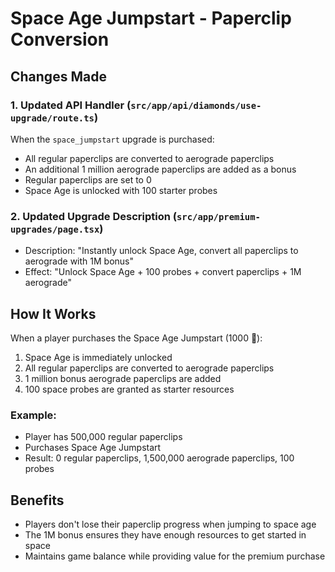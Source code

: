 # Space Age Jumpstart - Paperclip Conversion

## Changes Made

### 1. Updated API Handler (`src/app/api/diamonds/use-upgrade/route.ts`)
When the `space_jumpstart` upgrade is purchased:
- All regular paperclips are converted to aerograde paperclips
- An additional 1 million aerograde paperclips are added as a bonus
- Regular paperclips are set to 0
- Space Age is unlocked with 100 starter probes

### 2. Updated Upgrade Description (`src/app/premium-upgrades/page.tsx`)
- Description: "Instantly unlock Space Age, convert all paperclips to aerograde with 1M bonus"
- Effect: "Unlock Space Age + 100 probes + convert paperclips + 1M aerograde"

## How It Works

When a player purchases the Space Age Jumpstart (1000 💎):
1. Space Age is immediately unlocked
2. All regular paperclips are converted to aerograde paperclips
3. 1 million bonus aerograde paperclips are added
4. 100 space probes are granted as starter resources

### Example:
- Player has 500,000 regular paperclips
- Purchases Space Age Jumpstart
- Result: 0 regular paperclips, 1,500,000 aerograde paperclips, 100 probes

## Benefits
- Players don't lose their paperclip progress when jumping to space age
- The 1M bonus ensures they have enough resources to get started in space
- Maintains game balance while providing value for the premium purchase